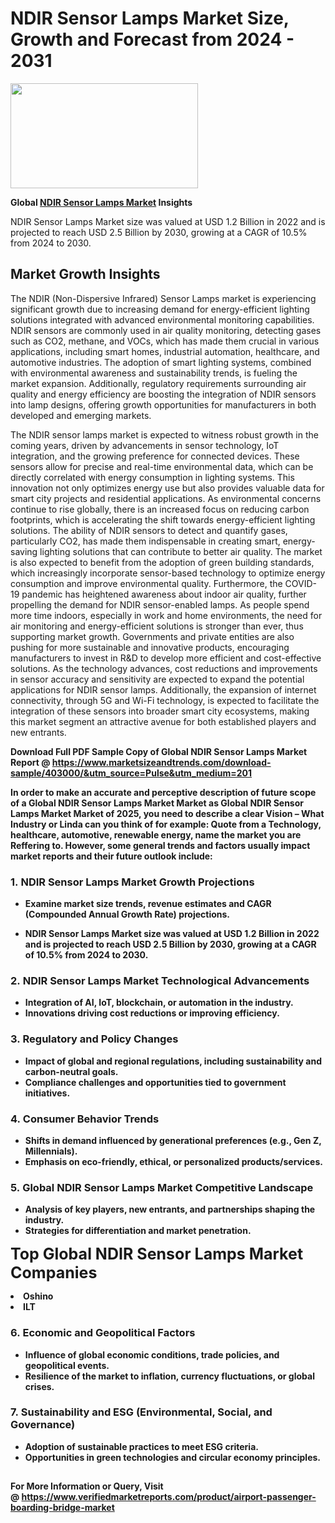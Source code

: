 <H1>NDIR Sensor Lamps Market Size, Growth and Forecast from 2024 - 2031</H1><img class="aligncenter size-medium wp-image-584254" src="https://thirdeyenews.in/wp-content/uploads/2024/09/Global-Market-Research-300x168.jpeg" alt="" width="300" height="168" /><p><strong>Global&nbsp;<a href="https://www.marketsizeandtrends.com/download-sample/403000/&amp;utm_source=Pulse&amp;utm_medium=201">NDIR Sensor Lamps Market</a> Insights</strong></p><p>NDIR Sensor Lamps Market size was valued at USD 1.2 Billion in 2022 and is projected to reach USD 2.5 Billion by 2030, growing at a CAGR of 10.5% from 2024 to 2030.</p><p><h2>Market Growth Insights</h2> <p>The NDIR (Non-Dispersive Infrared) Sensor Lamps market is experiencing significant growth due to increasing demand for energy-efficient lighting solutions integrated with advanced environmental monitoring capabilities. NDIR sensors are commonly used in air quality monitoring, detecting gases such as CO2, methane, and VOCs, which has made them crucial in various applications, including smart homes, industrial automation, healthcare, and automotive industries. The adoption of smart lighting systems, combined with environmental awareness and sustainability trends, is fueling the market expansion. Additionally, regulatory requirements surrounding air quality and energy efficiency are boosting the integration of NDIR sensors into lamp designs, offering growth opportunities for manufacturers in both developed and emerging markets.</p> <p><strong></strong></p> <p>The NDIR sensor lamps market is expected to witness robust growth in the coming years, driven by advancements in sensor technology, IoT integration, and the growing preference for connected devices. These sensors allow for precise and real-time environmental data, which can be directly correlated with energy consumption in lighting systems. This innovation not only optimizes energy use but also provides valuable data for smart city projects and residential applications. As environmental concerns continue to rise globally, there is an increased focus on reducing carbon footprints, which is accelerating the shift towards energy-efficient lighting solutions. The ability of NDIR sensors to detect and quantify gases, particularly CO2, has made them indispensable in creating smart, energy-saving lighting solutions that can contribute to better air quality. The market is also expected to benefit from the adoption of green building standards, which increasingly incorporate sensor-based technology to optimize energy consumption and improve environmental quality. Furthermore, the COVID-19 pandemic has heightened awareness about indoor air quality, further propelling the demand for NDIR sensor-enabled lamps. As people spend more time indoors, especially in work and home environments, the need for air monitoring and energy-efficient solutions is stronger than ever, thus supporting market growth. Governments and private entities are also pushing for more sustainable and innovative products, encouraging manufacturers to invest in R&D to develop more efficient and cost-effective solutions. As the technology advances, cost reductions and improvements in sensor accuracy and sensitivity are expected to expand the potential applications for NDIR sensor lamps. Additionally, the expansion of internet connectivity, through 5G and Wi-Fi technology, is expected to facilitate the integration of these sensors into broader smart city ecosystems, making this market segment an attractive avenue for both established players and new entrants.</p> <p><strong></p><p><span class=""><strong>Download Full PDF Sample Copy of Global NDIR Sensor Lamps Market Report</strong> @ <a href="https://www.marketsizeandtrends.com/download-sample/403000/&amp;utm_source=Pulse&amp;utm_medium=201" target="_blank">https://www.marketsizeandtrends.com/download-sample/403000/&amp;utm_source=Pulse&amp;utm_medium=201</a></span></p><p>In order to make an accurate and perceptive description of future scope of a Global&nbsp;NDIR Sensor Lamps Market Market as Global&nbsp;NDIR Sensor Lamps Market Market of 2025, you need to describe a clear Vision &ndash; What Industry or Linda can you think of for example: Quote from a Technology, healthcare, automotive, renewable energy, name the market you are Reffering to. However, some general trends and factors usually impact market reports and their future outlook include:</p><h3>1.&nbsp;<strong>NDIR Sensor Lamps Market Growth Projections</strong></h3><ul><li>Examine market size trends, revenue estimates and CAGR (Compounded Annual Growth Rate) projections.</li><li><p>NDIR Sensor Lamps Market size was valued at USD 1.2 Billion in 2022 and is projected to reach USD 2.5 Billion by 2030, growing at a CAGR of 10.5% from 2024 to 2030.</p></li></ul><h3>2.&nbsp;<strong>NDIR Sensor Lamps Market Technological Advancements</strong></h3><ul><li>Integration of AI, IoT, blockchain, or automation in the industry.</li><li>Innovations driving cost reductions or improving efficiency.</li></ul><h3>3.&nbsp;<strong>Regulatory and Policy Changes</strong></h3><ul><li>Impact of global and regional regulations, including sustainability and carbon-neutral goals.</li><li>Compliance challenges and opportunities tied to government initiatives.</li></ul><h3>4.&nbsp;<strong>Consumer Behavior Trends</strong></h3><ul><li>Shifts in demand influenced by generational preferences (e.g., Gen Z, Millennials).</li><li>Emphasis on eco-friendly, ethical, or personalized products/services.</li></ul><h3>5.&nbsp;<strong>Global NDIR Sensor Lamps Market Competitive Landscape</strong></h3><ul><li>Analysis of key players, new entrants, and partnerships shaping the industry.</li><li>Strategies for differentiation and market penetration.</li></ul><p data-pm-slice="1 1 []"><span style="color: inherit; font-family: inherit; font-size: 25px;">Top Global NDIR Sensor Lamps Market Companies</span></p><div class="" data-test-id=""><p><li>Oshino</li><li> ILT</li></p></div><h3>6.&nbsp;<strong>Economic and Geopolitical Factors</strong></h3><ul><li>Influence of global economic conditions, trade policies, and geopolitical events.</li><li>Resilience of the market to inflation, currency fluctuations, or global crises.</li></ul><h3>7.&nbsp;<strong>Sustainability and ESG (Environmental, Social, and Governance)</strong></h3><ul><li>Adoption of sustainable practices to meet ESG criteria.</li><li>Opportunities in green technologies and circular economy principles.</li></ul><h2><strong style="font-size: 14px;">For More Information or Query, Visit @&nbsp;</strong><a style="background-color: #ffffff; font-size: 14px;" href="https://www.marketsizeandtrends.com/report/ndir-sensor-lamps-market/" target="_blank">https://www.verifiedmarketreports.com/product/airport-passenger-boarding-bridge-market</a></h2>